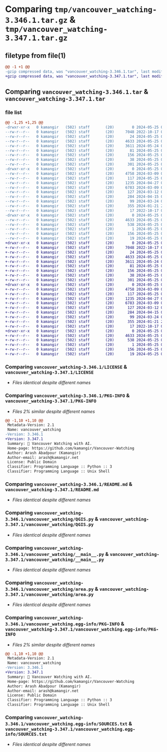# Comparing `tmp/vancouver_watching-3.346.1.tar.gz` & `tmp/vancouver_watching-3.347.1.tar.gz`

## filetype from file(1)

```diff
@@ -1 +1 @@
-gzip compressed data, was "vancouver_watching-3.346.1.tar", last modified: Sat May 25 01:25:15 2024, max compression
+gzip compressed data, was "vancouver_watching-3.347.1.tar", last modified: Sat May 25 01:25:59 2024, max compression
```

## Comparing `vancouver_watching-3.346.1.tar` & `vancouver_watching-3.347.1.tar`

### file list

```diff
@@ -1,25 +1,25 @@
-drwxr-xr-x   0 kamangir   (502) staff       (20)        0 2024-05-25 01:25:15.881222 vancouver_watching-3.346.1/
--rw-r--r--   0 kamangir   (502) staff       (20)     7048 2022-10-17 01:18:16.000000 vancouver_watching-3.346.1/LICENSE
--rw-r--r--   0 kamangir   (502) staff       (20)       24 2024-05-25 01:22:00.000000 vancouver_watching-3.346.1/MANIFEST.in
--rw-r--r--   0 kamangir   (502) staff       (20)     4633 2024-05-25 01:25:15.880479 vancouver_watching-3.346.1/PKG-INFO
--rw-r--r--   0 kamangir   (502) staff       (20)     3611 2024-05-24 02:22:32.000000 vancouver_watching-3.346.1/README.md
--rw-r--r--   0 kamangir   (502) staff       (20)       81 2024-05-25 01:22:00.000000 vancouver_watching-3.346.1/pyproject.toml
--rw-r--r--   0 kamangir   (502) staff       (20)      156 2024-05-25 01:21:37.000000 vancouver_watching-3.346.1/requirements.txt
--rw-r--r--   0 kamangir   (502) staff       (20)       38 2024-05-25 01:25:15.881374 vancouver_watching-3.346.1/setup.cfg
--rw-r--r--   0 kamangir   (502) staff       (20)      301 2024-05-25 01:22:42.000000 vancouver_watching-3.346.1/setup.py
-drwxr-xr-x   0 kamangir   (502) staff       (20)        0 2024-05-25 01:25:15.874960 vancouver_watching-3.346.1/vancouver_watching/
--rw-r--r--   0 kamangir   (502) staff       (20)     4758 2024-03-09 03:32:54.000000 vancouver_watching-3.346.1/vancouver_watching/QGIS.py
--rw-r--r--   0 kamangir   (502) staff       (20)      117 2024-05-25 01:25:08.000000 vancouver_watching-3.346.1/vancouver_watching/__init__.py
--rw-r--r--   0 kamangir   (502) staff       (20)     1235 2024-04-27 03:57:05.000000 vancouver_watching-3.346.1/vancouver_watching/__main__.py
--rw-r--r--   0 kamangir   (502) staff       (20)     6783 2024-03-09 03:32:54.000000 vancouver_watching-3.346.1/vancouver_watching/area.py
--rw-r--r--   0 kamangir   (502) staff       (20)      127 2024-03-12 01:22:46.000000 vancouver_watching-3.346.1/vancouver_watching/config.env
--rw-r--r--   0 kamangir   (502) staff       (20)      284 2024-04-15 03:53:37.000000 vancouver_watching-3.346.1/vancouver_watching/env.py
--rw-r--r--   0 kamangir   (502) staff       (20)       99 2024-03-24 00:15:46.000000 vancouver_watching-3.346.1/vancouver_watching/logger.py
--rw-r--r--   0 kamangir   (502) staff       (20)      355 2024-01-21 23:49:10.000000 vancouver_watching-3.346.1/vancouver_watching/notebook.py
--rw-r--r--   0 kamangir   (502) staff       (20)       17 2022-10-17 01:18:16.000000 vancouver_watching-3.346.1/vancouver_watching/urls.py
-drwxr-xr-x   0 kamangir   (502) staff       (20)        0 2024-05-25 01:25:15.879698 vancouver_watching-3.346.1/vancouver_watching.egg-info/
--rw-r--r--   0 kamangir   (502) staff       (20)     4633 2024-05-25 01:25:15.000000 vancouver_watching-3.346.1/vancouver_watching.egg-info/PKG-INFO
--rw-r--r--   0 kamangir   (502) staff       (20)      538 2024-05-25 01:25:15.000000 vancouver_watching-3.346.1/vancouver_watching.egg-info/SOURCES.txt
--rw-r--r--   0 kamangir   (502) staff       (20)        1 2024-05-25 01:25:15.000000 vancouver_watching-3.346.1/vancouver_watching.egg-info/dependency_links.txt
--rw-r--r--   0 kamangir   (502) staff       (20)      156 2024-05-25 01:25:15.000000 vancouver_watching-3.346.1/vancouver_watching.egg-info/requires.txt
--rw-r--r--   0 kamangir   (502) staff       (20)       19 2024-05-25 01:25:15.000000 vancouver_watching-3.346.1/vancouver_watching.egg-info/top_level.txt
+drwxr-xr-x   0 kamangir   (502) staff       (20)        0 2024-05-25 01:25:59.635039 vancouver_watching-3.347.1/
+-rw-r--r--   0 kamangir   (502) staff       (20)     7048 2022-10-17 01:18:16.000000 vancouver_watching-3.347.1/LICENSE
+-rw-r--r--   0 kamangir   (502) staff       (20)       24 2024-05-25 01:22:00.000000 vancouver_watching-3.347.1/MANIFEST.in
+-rw-r--r--   0 kamangir   (502) staff       (20)     4633 2024-05-25 01:25:59.634011 vancouver_watching-3.347.1/PKG-INFO
+-rw-r--r--   0 kamangir   (502) staff       (20)     3611 2024-05-24 02:22:32.000000 vancouver_watching-3.347.1/README.md
+-rw-r--r--   0 kamangir   (502) staff       (20)       81 2024-05-25 01:22:00.000000 vancouver_watching-3.347.1/pyproject.toml
+-rw-r--r--   0 kamangir   (502) staff       (20)      156 2024-05-25 01:21:37.000000 vancouver_watching-3.347.1/requirements.txt
+-rw-r--r--   0 kamangir   (502) staff       (20)       38 2024-05-25 01:25:59.635242 vancouver_watching-3.347.1/setup.cfg
+-rw-r--r--   0 kamangir   (502) staff       (20)      301 2024-05-25 01:22:42.000000 vancouver_watching-3.347.1/setup.py
+drwxr-xr-x   0 kamangir   (502) staff       (20)        0 2024-05-25 01:25:59.629560 vancouver_watching-3.347.1/vancouver_watching/
+-rw-r--r--   0 kamangir   (502) staff       (20)     4758 2024-03-09 03:32:54.000000 vancouver_watching-3.347.1/vancouver_watching/QGIS.py
+-rw-r--r--   0 kamangir   (502) staff       (20)      117 2024-05-25 01:25:52.000000 vancouver_watching-3.347.1/vancouver_watching/__init__.py
+-rw-r--r--   0 kamangir   (502) staff       (20)     1235 2024-04-27 03:57:05.000000 vancouver_watching-3.347.1/vancouver_watching/__main__.py
+-rw-r--r--   0 kamangir   (502) staff       (20)     6783 2024-03-09 03:32:54.000000 vancouver_watching-3.347.1/vancouver_watching/area.py
+-rw-r--r--   0 kamangir   (502) staff       (20)      127 2024-03-12 01:22:46.000000 vancouver_watching-3.347.1/vancouver_watching/config.env
+-rw-r--r--   0 kamangir   (502) staff       (20)      284 2024-04-15 03:53:37.000000 vancouver_watching-3.347.1/vancouver_watching/env.py
+-rw-r--r--   0 kamangir   (502) staff       (20)       99 2024-03-24 00:15:46.000000 vancouver_watching-3.347.1/vancouver_watching/logger.py
+-rw-r--r--   0 kamangir   (502) staff       (20)      355 2024-01-21 23:49:10.000000 vancouver_watching-3.347.1/vancouver_watching/notebook.py
+-rw-r--r--   0 kamangir   (502) staff       (20)       17 2022-10-17 01:18:16.000000 vancouver_watching-3.347.1/vancouver_watching/urls.py
+drwxr-xr-x   0 kamangir   (502) staff       (20)        0 2024-05-25 01:25:59.632895 vancouver_watching-3.347.1/vancouver_watching.egg-info/
+-rw-r--r--   0 kamangir   (502) staff       (20)     4633 2024-05-25 01:25:59.000000 vancouver_watching-3.347.1/vancouver_watching.egg-info/PKG-INFO
+-rw-r--r--   0 kamangir   (502) staff       (20)      538 2024-05-25 01:25:59.000000 vancouver_watching-3.347.1/vancouver_watching.egg-info/SOURCES.txt
+-rw-r--r--   0 kamangir   (502) staff       (20)        1 2024-05-25 01:25:59.000000 vancouver_watching-3.347.1/vancouver_watching.egg-info/dependency_links.txt
+-rw-r--r--   0 kamangir   (502) staff       (20)      156 2024-05-25 01:25:59.000000 vancouver_watching-3.347.1/vancouver_watching.egg-info/requires.txt
+-rw-r--r--   0 kamangir   (502) staff       (20)       19 2024-05-25 01:25:59.000000 vancouver_watching-3.347.1/vancouver_watching.egg-info/top_level.txt
```

### Comparing `vancouver_watching-3.346.1/LICENSE` & `vancouver_watching-3.347.1/LICENSE`

 * *Files identical despite different names*

### Comparing `vancouver_watching-3.346.1/PKG-INFO` & `vancouver_watching-3.347.1/PKG-INFO`

 * *Files 2% similar despite different names*

```diff
@@ -1,10 +1,10 @@
 Metadata-Version: 2.1
 Name: vancouver_watching
-Version: 3.346.1
+Version: 3.347.1
 Summary: 🌈 Vancouver Watching with AI.
 Home-page: https://github.com/kamangir/Vancouver-Watching
 Author: Arash Abadpour (Kamangir)
 Author-email: arash@kamangir.net
 License: Public Domain
 Classifier: Programming Language :: Python :: 3
 Classifier: Programming Language :: Unix Shell
```

### Comparing `vancouver_watching-3.346.1/README.md` & `vancouver_watching-3.347.1/README.md`

 * *Files identical despite different names*

### Comparing `vancouver_watching-3.346.1/vancouver_watching/QGIS.py` & `vancouver_watching-3.347.1/vancouver_watching/QGIS.py`

 * *Files identical despite different names*

### Comparing `vancouver_watching-3.346.1/vancouver_watching/__main__.py` & `vancouver_watching-3.347.1/vancouver_watching/__main__.py`

 * *Files identical despite different names*

### Comparing `vancouver_watching-3.346.1/vancouver_watching/area.py` & `vancouver_watching-3.347.1/vancouver_watching/area.py`

 * *Files identical despite different names*

### Comparing `vancouver_watching-3.346.1/vancouver_watching.egg-info/PKG-INFO` & `vancouver_watching-3.347.1/vancouver_watching.egg-info/PKG-INFO`

 * *Files 2% similar despite different names*

```diff
@@ -1,10 +1,10 @@
 Metadata-Version: 2.1
 Name: vancouver_watching
-Version: 3.346.1
+Version: 3.347.1
 Summary: 🌈 Vancouver Watching with AI.
 Home-page: https://github.com/kamangir/Vancouver-Watching
 Author: Arash Abadpour (Kamangir)
 Author-email: arash@kamangir.net
 License: Public Domain
 Classifier: Programming Language :: Python :: 3
 Classifier: Programming Language :: Unix Shell
```

### Comparing `vancouver_watching-3.346.1/vancouver_watching.egg-info/SOURCES.txt` & `vancouver_watching-3.347.1/vancouver_watching.egg-info/SOURCES.txt`

 * *Files identical despite different names*

